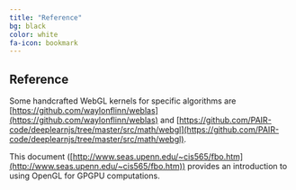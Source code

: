 ```yaml
---
title: "Reference"
bg: black
color: white
fa-icon: bookmark
---
```


## Reference

Some handcrafted WebGL kernels for specific algorithms are [https://github.com/waylonflinn/weblas](https://github.com/waylonflinn/weblas) and [https://github.com/PAIR-code/deeplearnjs/tree/master/src/math/webgl](https://github.com/PAIR-code/deeplearnjs/tree/master/src/math/webgl).

This document ([http://www.seas.upenn.edu/~cis565/fbo.htm](http://www.seas.upenn.edu/~cis565/fbo.htm)) provides an introduction to using OpenGL for GPGPU computations.
